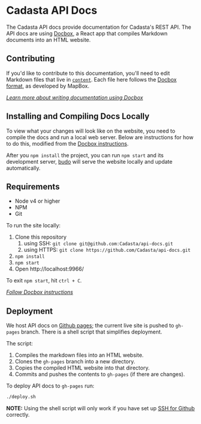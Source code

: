 # Cadasta API Docs

The Cadasta API docs provide documentation for Cadasta's REST API. The API docs are using [Docbox](https://github.com/mapbox/docbox), a React app that compiles Markdown documents into an HTML website. 

## Contributing

If you'd like to contribute to this documentation, you'll need to edit Markdown files that live in [`content`](https://github.com/Cadasta/api-docs/tree/master/content). Each file here follows the [Docbox format](https://github.com/mapbox/docbox/blob/master/content/example.md), as developed by MapBox. 

_[Learn more about writing documentation using Docbox](https://github.com/mapbox/docbox#writing-documentation)_


## Installing and Compiling Docs Locally

To view what your changes will look like on the website, you need to compile the docs and run a local web server. Below are instructions for how to do this, modified from the [Docbox instructions](https://github.com/mapbox/docbox#development). 

After you `npm install` the project, you can run `npm start` and its development server, [budo](https://github.com/mattdesl/budo) will serve the website locally and update automatically.

## Requirements

* Node v4 or higher
* NPM
* Git

To run the site locally:

1. Clone this repository
	1. using SSH: `git clone git@github.com:Cadasta/api-docs.git`
	2. using HTTPS: `git clone https://github.com/Cadasta/api-docs.git`
2. `npm install`
3. `npm start`
4. Open http://localhost:9966/

To exit `npm start`, hit `ctrl + C`. 

_[Follow Docbox instructions](https://github.com/mapbox/docbox#development)_


## Deployment

We host API docs on [Github pages](https://pages.github.com/); the current live site is pushed to `gh-pages` branch. There is a shell script that simplifies deployment. 

The script:

1. Compiles the markdown files into an HTML website.
2. Clones the `gh-pages` branch into a new directory.
3. Copies the compiled HTML website into that directory.
4. Commits and pushes the contents to `gh-pages` (if there are changes).

To deploy API docs to `gh-pages` run:

```bash
./deploy.sh
```

**NOTE:** Using the shell script will only work if you have set up [SSH for Github](https://help.github.com/articles/which-remote-url-should-i-use/#cloning-with-ssh-urls) correctly. 
